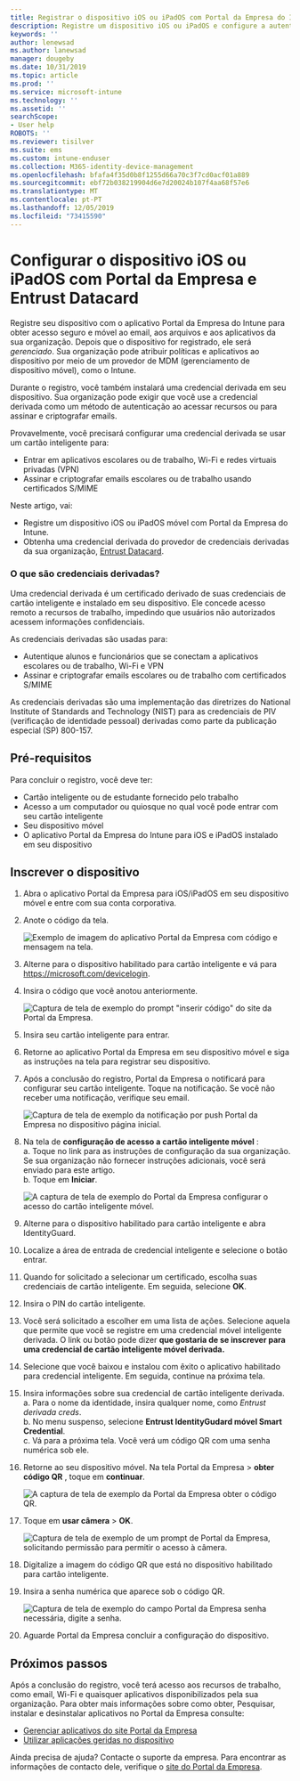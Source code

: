 ```yaml
---
title: Registrar o dispositivo iOS ou iPadOS com Portal da Empresa do Intune e Entrust Datacard
description: Registre um dispositivo iOS ou iPadOS e configure a autenticação de credenciais derivadas com Entrust Datacard.
keywords: ''
author: lenewsad
ms.author: lanewsad
manager: dougeby
ms.date: 10/31/2019
ms.topic: article
ms.prod: ''
ms.service: microsoft-intune
ms.technology: ''
ms.assetid: ''
searchScope:
- User help
ROBOTS: ''
ms.reviewer: tisilver
ms.suite: ems
ms.custom: intune-enduser
ms.collection: M365-identity-device-management
ms.openlocfilehash: bfafa4f35d0b8f1255d66a70c3f7cd0acf01a889
ms.sourcegitcommit: ebf72b038219904d6e7d20024b107f4aa68f57e6
ms.translationtype: MT
ms.contentlocale: pt-PT
ms.lasthandoff: 12/05/2019
ms.locfileid: "73415590"
---
```

# <a name="set-up-ios-or-ipados-device-with-company-portal-and-entrust-datacard"></a>Configurar o dispositivo iOS ou iPadOS com Portal da Empresa e Entrust Datacard

Registre seu dispositivo com o aplicativo Portal da Empresa do Intune para obter acesso seguro e móvel ao email, aos arquivos e aos aplicativos da sua organização. Depois que o dispositivo for registrado, ele será *gerenciado*. Sua organização pode atribuir políticas e aplicativos ao dispositivo por meio de um provedor de MDM (gerenciamento de dispositivo móvel), como o Intune.  

Durante o registro, você também instalará uma credencial derivada em seu dispositivo. Sua organização pode exigir que você use a credencial derivada como um método de autenticação ao acessar recursos ou para assinar e criptografar emails. 

Provavelmente, você precisará configurar uma credencial derivada se usar um cartão inteligente para:  

* Entrar em aplicativos escolares ou de trabalho, Wi-Fi e redes virtuais privadas (VPN)
* Assinar e criptografar emails escolares ou de trabalho usando certificados S/MIME  

Neste artigo, vai:  

   * Registre um dispositivo iOS ou iPadOS móvel com Portal da Empresa do Intune.  
   * Obtenha uma credencial derivada do provedor de credenciais derivadas da sua organização, [Entrust Datacard](https://www.entrustdatacard.com/).  

### <a name="what-are-derived-credentials"></a>O que são credenciais derivadas?  
Uma credencial derivada é um certificado derivado de suas credenciais de cartão inteligente e instalado em seu dispositivo. Ele concede acesso remoto a recursos de trabalho, impedindo que usuários não autorizados acessem informações confidenciais.  

As credenciais derivadas são usadas para: 
* Autentique alunos e funcionários que se conectam a aplicativos escolares ou de trabalho, Wi-Fi e VPN
* Assinar e criptografar emails escolares ou de trabalho com certificados S/MIME

As credenciais derivadas são uma implementação das diretrizes do National Institute of Standards and Technology (NIST) para as credenciais de PIV (verificação de identidade pessoal) derivadas como parte da publicação especial (SP) 800-157.  

## <a name="prerequisites"></a>Pré-requisitos

 Para concluir o registro, você deve ter:

* Cartão inteligente ou de estudante fornecido pelo trabalho
* Acesso a um computador ou quiosque no qual você pode entrar com seu cartão inteligente
* Seu dispositivo móvel
* O aplicativo Portal da Empresa do Intune para iOS e iPadOS instalado em seu dispositivo  


## <a name="enroll-device"></a>Inscrever o dispositivo  
1. Abra o aplicativo Portal da Empresa para iOS/iPadOS em seu dispositivo móvel e entre com sua conta corporativa.  

2. Anote o código da tela.  

    ![Exemplo de imagem do aplicativo Portal da Empresa com código e mensagem na tela.](./media/copy-code-intercede.png)   

3. Alterne para o dispositivo habilitado para cartão inteligente e vá para https://microsoft.com/devicelogin. 
4. Insira o código que você anotou anteriormente.  

    ![Captura de tela de exemplo do prompt "inserir código" do site da Portal da Empresa.](./media/enter-code-intercede.png)   

5. Insira seu cartão inteligente para entrar.   
6. Retorne ao aplicativo Portal da Empresa em seu dispositivo móvel e siga as instruções na tela para registrar seu dispositivo.  
7. Após a conclusão do registro, Portal da Empresa o notificará para configurar seu cartão inteligente. Toque na notificação. Se você não receber uma notificação, verifique seu email.   

    ![Captura de tela de exemplo da notificação por push Portal da Empresa no dispositivo página inicial.](./media/action-required-in-app-intercede.png)  

8. Na tela de **configuração de acesso a cartão inteligente móvel** :   
    a. Toque no link para as instruções de configuração da sua organização. Se sua organização não fornecer instruções adicionais, você será enviado para este artigo.  
    b. Toque em **Iniciar**.  

    ![A captura de tela de exemplo do Portal da Empresa configurar o acesso do cartão inteligente móvel.](./media/smart-card-info-intercede.png)

9. Alterne para o dispositivo habilitado para cartão inteligente e abra IdentityGuard. 
10. Localize a área de entrada de credencial inteligente e selecione o botão entrar.  
11. Quando for solicitado a selecionar um certificado, escolha suas credenciais de cartão inteligente. Em seguida, selecione **OK**. 
12. Insira o PIN do cartão inteligente.  
13. Você será solicitado a escolher em uma lista de ações. Selecione aquela que permite que você se registre em uma credencial móvel inteligente derivada. O link ou botão pode dizer **que gostaria de se inscrever para uma credencial de cartão inteligente móvel derivada.**  
14. Selecione que você baixou e instalou com êxito o aplicativo habilitado para credencial inteligente. Em seguida, continue na próxima tela.   
15. Insira informações sobre sua credencial de cartão inteligente derivada.  
    a. Para o nome da identidade, insira qualquer nome, como *Entrust derivada creds*.  
    b. No menu suspenso, selecione **Entrust IdentityGudard móvel Smart Credential**.  
    c. Vá para a próxima tela. Você verá um código QR com uma senha numérica sob ele.  

16. Retorne ao seu dispositivo móvel. Na tela Portal da Empresa > **obter código QR** , toque em **continuar**. 

    ![A captura de tela de exemplo da Portal da Empresa obter o código QR.](./media/get-qr-code-intercede.png)  
17. Toque em **usar câmera** > **OK**.  

    ![Captura de tela de exemplo de um prompt de Portal da Empresa, solicitando permissão para permitir o acesso à câmera.](./media/allow-cp-camera-access-intercede.png)  
18. Digitalize a imagem do código QR que está no dispositivo habilitado para cartão inteligente.  
19. Insira a senha numérica que aparece sob o código QR.  

    ![Captura de tela de exemplo do campo Portal da Empresa senha necessária, digite a senha.](./media/enter-password-derived-credentials.png)   

20. Aguarde Portal da Empresa concluir a configuração do dispositivo.  


## <a name="next-steps"></a>Próximos passos  
Após a conclusão do registro, você terá acesso aos recursos de trabalho, como email, Wi-Fi e quaisquer aplicativos disponibilizados pela sua organização. Para obter mais informações sobre como obter, Pesquisar, instalar e desinstalar aplicativos no Portal da Empresa consulte:

* [Gerenciar aplicativos do site Portal da Empresa](manage-apps-cpweb.md)  
* [Utilizar aplicações geridas no dispositivo](use-managed-apps-on-your-device-ios.md)  

Ainda precisa de ajuda? Contacte o suporte da empresa. Para encontrar as informações de contacto dele, verifique o [site do Portal da Empresa](https://go.microsoft.com/fwlink/?linkid=2010980).  
